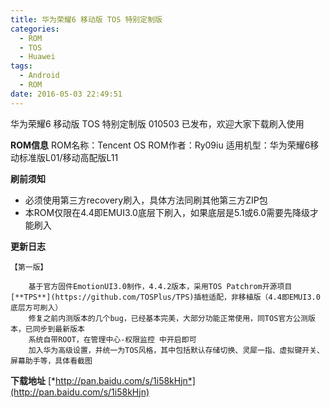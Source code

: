 ```yaml
---
title: 华为荣耀6 移动版 TOS 特别定制版
categories:
  - ROM
  - TOS
  - Huawei
tags:
  - Android
  - ROM
date: 2016-05-03 22:49:51
---
```

华为荣耀6 移动版 TOS 特别定制版 010503 已发布，欢迎大家下载刷入使用

<!--more-->

**ROM信息**
ROM名称：Tencent OS
ROM作者：Ry09iu
适用机型：华为荣耀6移动标准版L01/移动高配版L11

**刷前须知**
- 必须使用第三方recovery刷入，具体方法同刷其他第三方ZIP包
- 本ROM仅限在4.4即EMUI3.0底层下刷入，如果底层是5.1或6.0需要先降级才能刷入

**更新日志** 
```
【第一版】

    基于官方固件EmotionUI3.0制作，4.4.2版本，采用TOS Patchrom开源项目[**TPS**](https://github.com/TOSPlus/TPS)插桩适配，非移植版（4.4即EMUI3.0底层方可刷入）
    修复之前内测版本的几个bug，已经基本完美，大部分功能正常使用，同TOS官方公测版本，已同步到最新版本
    系统自带ROOT，在管理中心-权限监控 中开启即可
    加入华为高级设置，并统一为TOS风格，其中包括默认存储切换、灵犀一指、虚拟键开关、屏幕助手等，具体看截图
```

**下载地址** 
[*http://pan.baidu.com/s/1i58kHjn*](http://pan.baidu.com/s/1i58kHjn)

